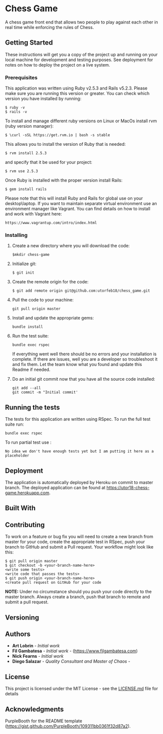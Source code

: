 # Chess Game

A chess game front end that allows two people to play against each other in real time while enforcing the rules of Chess.  

## Getting Started

These instructions will get you a copy of the project up and running on your local machine for development and testing purposes. See deployment for notes on how to deploy the project on a live system.

### Prerequisites

This application was written using Ruby v2.5.3 and Rails v5.2.3.  Please make sure you are running this version or greater.
You can check which version you have installed by running:

```
$ ruby -v
$ rails -v
```

To install and manage different ruby versions on Linux or MacOs install rvm (ruby version manager):

```
$ \curl -sSL https://get.rvm.io | bash -s stable
```

This allows you to install the version of Ruby that is needed:

```
$ rvm install 2.5.3
```

and specify that it be used for your project:

```
$ rvm use 2.5.3
```

Once Ruby is installed with the proper version install Rails:

```
$ gem install rails
 ```
 
 Please note that this will install Ruby and Rails for global use on your desktop\laptop.  If you want to maintain separate virtual environment
 use an environment manager like Vagrant.  You can find details on how to install and work with Vagrant here:
 
 ```
 https://www.vagrantup.com/intro/index.html
 ```
 
### Installing

1. Create a new directory where you will download the code:

    ```
    $mkdir chess-game
    ```

2. Initialize git:

    ```
    $ git init
    ```

3.  Create the remote origin for the code:

    ```
    $ git add remote origin git@github.com:utorfeb18/chess_game.git
    ```

4.  Pull the code to your machine:

    ```
    git pull origin master
    ```

5.  Install and update the appropriate gems:

    ```
    bundle install
    ```

6.  Run the test suite:

    ```
    bundle exec rspec
    ```
    
    If everything went well there should be no errors and your installation is complete.  If there are issues, well
    you are a developer so troubleshoot it and fix them.  Let the team know what you found and update this Readme if needed.
 
7.  Do an initial git commit now that you have all the source code installed:

    ```
    git add --all
    git commit -m "Initial commit'
    ```



## Running the tests

The tests for this application are written using RSpec.  To run the full test suite run:

```
bundle exec rspec
```

To run partial test use :

```
No idea we don't have enough tests yet but I am putting it here as a placeholder
```

## Deployment

The application is automatically deployed by Heroku on commit to master branch.  The deployed application can be found at 
<https://utor18-chess-game.herokuapp.com>.


## Built With

## Contributing

To work on a feature or bug fix you will need to create a new branch from master for your code, create the appropriate
test in RSpec, push your branch to GitHub and submit a Pull request.  Your workflow might look like this:

```
$ git pull origin master
$ git checkout -b <your-branch-name-here>
<write some tests>
<write code that passes the tests>
$ git push origin <your-branch-name-here>
<create pull request on GitHub for your code
```

**NOTE:** Under no circumstance should you push your code directly to the master branch.  Always create a branch, push that branch
to remote and submit a pull request. 

## Versioning

## Authors

* **Art Lobrin** - *Initial work*
* **Fil Gambatesa** - *Initial work* - (https://www.filgambatesa.com)
* **Nick Fearns** - *Initial work*
* **Diego Salazar** - *Quality Consultant and Master of Chaos* - 

## License

This project is licensed under the MIT License - see the [LICENSE.md](LICENSE.md) file for details

## Acknowledgments

PurpleBooth for the README template (https://gist.github.com/PurpleBooth/109311bb0361f32d87a2).



